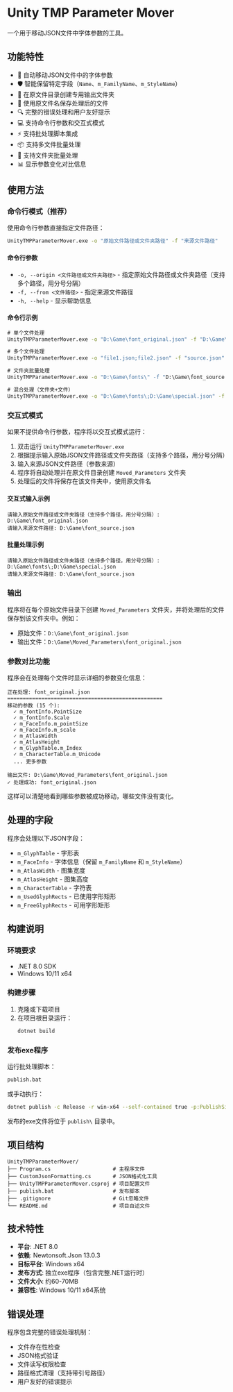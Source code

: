 # Unity TMP Parameter Mover

一个用于移动JSON文件中字体参数的工具。

## 功能特性

- 🔄 自动移动JSON文件中的字体参数
- 🛡️ 智能保留特定字段（`Name`、`m_FamilyName`、`m_StyleName`）
- 📁 在原文件目录创建专用输出文件夹
- 📄 使用原文件名保存处理后的文件
- 🔍 完整的错误处理和用户友好提示
- 💻 支持命令行参数和交互式模式
- ⚡ 支持批处理脚本集成
- 📦 支持多文件批量处理
- 📂 支持文件夹批量处理
- 📊 显示参数变化对比信息

## 使用方法

### 命令行模式（推荐）

使用命令行参数直接指定文件路径：

```cmd
UnityTMPParameterMover.exe -o "原始文件路径或文件夹路径" -f "来源文件路径"
```

#### 命令行参数

- `-o, --origin <文件路径或文件夹路径>` - 指定原始文件路径或文件夹路径（支持多个路径，用分号分隔）
- `-f, --from <文件路径>` - 指定来源文件路径  
- `-h, --help` - 显示帮助信息

#### 命令行示例

```cmd
# 单个文件处理
UnityTMPParameterMover.exe -o "D:\Game\font_original.json" -f "D:\Game\font_source.json"

# 多个文件处理
UnityTMPParameterMover.exe -o "file1.json;file2.json" -f "source.json"

# 文件夹批量处理
UnityTMPParameterMover.exe -o "D:\Game\fonts\" -f "D:\Game\font_source.json"

# 混合处理（文件夹+文件）
UnityTMPParameterMover.exe -o "D:\Game\fonts\;D:\Game\special.json" -f "D:\Game\font_source.json"
```

### 交互式模式

如果不提供命令行参数，程序将以交互式模式运行：

1. 双击运行 `UnityTMPParameterMover.exe`
2. 根据提示输入原始JSON文件路径或文件夹路径（支持多个路径，用分号分隔）
3. 输入来源JSON文件路径（参数来源）
4. 程序将自动处理并在原文件目录创建 `Moved_Parameters` 文件夹
5. 处理后的文件将保存在该文件夹中，使用原文件名

#### 交互式输入示例

```
请输入原始文件路径或文件夹路径（支持多个路径，用分号分隔）: D:\Game\font_original.json
请输入来源文件路径: D:\Game\font_source.json
```

#### 批量处理示例

```
请输入原始文件路径或文件夹路径（支持多个路径，用分号分隔）: D:\Game\fonts\;D:\Game\special.json
请输入来源文件路径: D:\Game\font_source.json
```

### 输出

程序将在每个原始文件目录下创建 `Moved_Parameters` 文件夹，并将处理后的文件保存到该文件夹中。例如：
- 原始文件：`D:\Game\font_original.json`
- 输出文件：`D:\Game\Moved_Parameters\font_original.json`

### 参数对比功能

程序会在处理每个文件时显示详细的参数变化信息：

```
正在处理: font_original.json
==================================================
移动的参数 (15 个):
  ✓ m_fontInfo.PointSize
  ✓ m_fontInfo.Scale
  ✓ m_FaceInfo.m_pointSize
  ✓ m_FaceInfo.m_scale
  ✓ m_AtlasWidth
  ✓ m_AtlasHeight
  ✓ m_GlyphTable.m_Index
  ✓ m_CharacterTable.m_Unicode
  ... 更多参数
  
输出文件: D:\Game\Moved_Parameters\font_original.json
✓ 处理成功: font_original.json
```

这样可以清楚地看到哪些参数被成功移动，哪些文件没有变化。

## 处理的字段

程序会处理以下JSON字段：

- `m_GlyphTable` - 字形表
- `m_FaceInfo` - 字体信息（保留 `m_FamilyName` 和 `m_StyleName`）
- `m_AtlasWidth` - 图集宽度
- `m_AtlasHeight` - 图集高度
- `m_CharacterTable` - 字符表
- `m_UsedGlyphRects` - 已使用字形矩形
- `m_FreeGlyphRects` - 可用字形矩形

## 构建说明

### 环境要求

- .NET 8.0 SDK
- Windows 10/11 x64

### 构建步骤

1. 克隆或下载项目
2. 在项目根目录运行：
   ```bash
   dotnet build
   ```

### 发布exe程序

运行批处理脚本：
```cmd
publish.bat
```

或手动执行：
```bash
dotnet publish -c Release -r win-x64 --self-contained true -p:PublishSingleFile=true -p:DebugType=none -o .\publish
```

发布的exe文件将位于 `publish\` 目录中。

## 项目结构

```
UnityTMPParameterMover/
├── Program.cs                    # 主程序文件
├── CustomJsonFormatting.cs       # JSON格式化工具
├── UnityTMPParameterMover.csproj # 项目配置文件
├── publish.bat                   # 发布脚本
├── .gitignore                    # Git忽略文件
└── README.md                     # 项目自述文件
```

## 技术特性

- **平台**: .NET 8.0
- **依赖**: Newtonsoft.Json 13.0.3
- **目标平台**: Windows x64
- **发布方式**: 独立exe程序（包含完整.NET运行时）
- **文件大小**: 约60-70MB
- **兼容性**: Windows 10/11 x64系统

## 错误处理

程序包含完整的错误处理机制：

- 文件存在性检查
- JSON格式验证
- 文件读写权限检查
- 路径格式清理（支持带引号路径）
- 用户友好的错误提示
